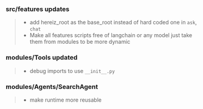 <h3>src/features updates</h3>

> - add hereiz_root as the base_root instead of hard coded one in `ask`, `chat` <br>
> - Make all features scripts free of langchain or any model just take them from modules to be more dynamic <br>

<h3>modules/Tools updated</h3>

> - debug imports to use `__init__.py`

<h3>modules/Agents/SearchAgent</h3>

> - make runtime more reusable